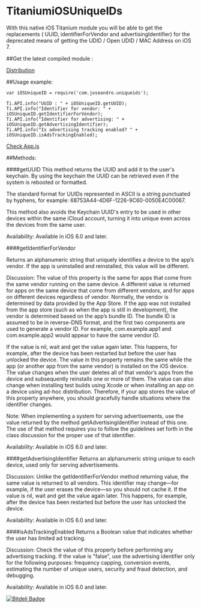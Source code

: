 TitaniumiOSUniqueIDs
====================

With this native iOS Titanium module you will be able to get the replacements ( UUID, identifierForVendor and advertisingIdentifier) for the deprecated means of getting the UDID / Open UDID / MAC Address on iOS 7. 

##Get the latest compiled module :

[Distribution](https://github.com/joseandro/TitaniumiOSUniqueIDs/tree/master/distribution)


##Usage example:

~~~
var iOSUniqueID = require('com.joseandro.uniqueids');

Ti.API.info("UUID : " + iOSUniqueID.getUUID);
Ti.API.info("Identifier for vendor: " + iOSUniqueID.getIdentifierForVendor);
Ti.API.info("Identifier for advertising: " + iOSUniqueID.getAdvertisingIdentifier);
Ti.API.info("Is advertising tracking enabled? " + iOSUniqueID.isAdsTrackingEnabled);
~~~
[Check App.js](https://github.com/joseandro/TitaniumiOSUniqueIDs/tree/master/example)

##Methods:

####getUUID
This method returns the UUID and add it to the user's keychain.
By using the keychain the UUID can be retrieved even if the system is rebooted or formatted.

The standard format for UUIDs represented in ASCII is a string punctuated by hyphens, for example:
68753A44-4D6F-1226-9C60-0050E4C00067.

This method also avoids the Keychain UUID's entry to be used in other devices within the same iCloud account, turning it into unique even across the devices from the same user.

Availability: Available in iOS 6.0 and later.

####getIdentifierForVendor

Returns an alphanumeric string that uniquely identifies a device to the app’s vendor. If the app is uninstalled and reinstalled, this value will be different.

Discussion:
The value of this property is the same for apps that come from the same vendor running on the same device. A different value is returned for apps on the same device that come from different vendors, and for apps on different devices regardless of vendor. Normally, the vendor is determined by data provided by the App Store. If the app was not installed from the app store (such as when the app is still in development), the vendor is determined based on the app’s bundle ID. The bundle ID is assumed to be in reverse-DNS format, and the first two components are used to generate a vendor ID. For example, com.example.app1 and com.example.app2 would appear to have the same vendor ID.

If the value is nil, wait and get the value again later. This happens, for example, after the device has been restarted but before the user has unlocked the device.
The value in this property remains the same while the app (or another app from the same vendor) is installed on the iOS device. The value changes when the user deletes all of that vendor’s apps from the device and subsequently reinstalls one or more of them. The value can also change when installing test builds using Xcode or when installing an app on a device using ad-hoc distribution. Therefore, if your app stores the value of this property anywhere, you should gracefully handle situations where the identifier changes.
 
Note: When implementing a system for serving advertisements, use the value returned by the method getAdvertisingIdentifier instead of this one. The use of that method requires you to follow the guidelines set forth in the class discussion for the proper use of that identifier.
 
Availability:
Available in iOS 6.0 and later.

####getAdvertisingIdentifier
Returns an alphanumeric string unique to each device, used only for serving advertisements.
 
Discussion:
Unlike the getIdentifierForVendor method returning value, the same value is returned to all vendors. This identifier may change—for example, if the user erases the device—so you should not cache it.
If the value is nil, wait and get the value again later. This happens, for example, after the device has been restarted but before the user has unlocked the device.
 
Availability:
Available in iOS 6.0 and later.
 

####isAdsTrackingEnabled
Returns a Boolean value that indicates whether the user has limited ad tracking.

Discussion:
Check the value of this property before performing any advertising tracking. If the value is "false", use the advertising identifier only for the following purposes: frequency capping, conversion events, estimating the number of unique users, security and fraud detection, and debugging.

Availability:
Available in iOS 6.0 and later.


[![Bitdeli Badge](https://d2weczhvl823v0.cloudfront.net/joseandro/titaniumiosuniqueids/trend.png)](https://bitdeli.com/free "Bitdeli Badge")

